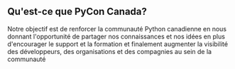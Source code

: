 ## Qu'est-ce que PyCon Canada?

Notre objectif est de renforcer la communauté Python canadienne en nous donnant l'opportunité de partager nos connaissances et nos idées en plus d'encourager le support et la formation et finalement augmenter la visibilité des développeurs, des organisations et des compagnies au sein de la communauté
